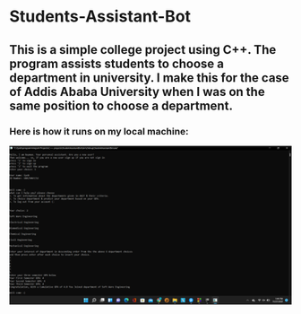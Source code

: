 # Students-Assistant-Bot

## This is a simple college project using C++. The program assists students to choose a department in university. I make this for the case of Addis Ababa University when I was on the same position to choose a department. 

### Here is how it runs on my local machine:
![test image](https://github.com/Eyob14/Students-Assistant-Bot/blob/main/test.png?raw=true)

